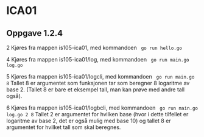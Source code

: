 # ICA01

## Oppgave 1.2.4
2 Kjøres fra mappen is105-ica01, med kommandoen ` go run hello.go`

4 Kjøres fra mappen is105-ica01/log, med kommandoen ` go run main.go log.go` 

5 Kjøres fra mappen is105-ica01/logcli, med kommandoen ` go run main.go 8` Tallet 8 er argumentet som funksjonen tar som beregner 8 logaritme av base 2. (Tallet 8 er bare et eksempel tall, man kan prøve med andre tall også).

6 Kjøres fra mappen is105-ica01/logbcli, med kommandoen ` go run main.go log.go 2 8` Tallet 2 er argumentet for hvilken base (hvor i dette tilfellet er logaritme av base 2, det er også mulig med base 10) og tallet 8 er argumentet for hvilket tall som skal beregnes.
